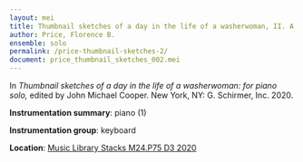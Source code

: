 ```yaml
---
layout: mei
title: Thumbnail sketches of a day in the life of a washerwoman, II. A gay moment
author: Price, Florence B.
ensemble: solo
permalink: /price-thumbnail-sketches-2/
document: price_thumbnail_sketches_002.mei
---
```


In *Thumbnail sketches of a day in the life of a washerwoman: for piano solo,* edited by John Michael Cooper. New York, NY: G. Schirmer, Inc. 2020.


**Instrumentation summary**: piano (1)

**Instrumentation group**: keyboard

**Location**: <a href="https://tufts-primo.hosted.exlibrisgroup.com/permalink/f/bnf7qa/01TUN_ALMA21275628710003851" target="_blank"> Music Library Stacks M24.P75 D3 2020</a>
